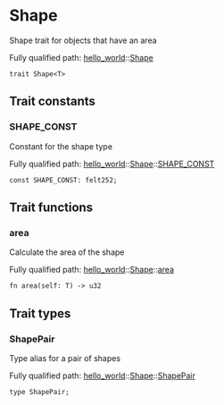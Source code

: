 # Shape

Shape trait for objects that have an area

Fully qualified path: [hello_world](./hello_world.md)::[Shape](./hello_world-Shape.md)

<pre><code class="language-cairo">trait Shape&lt;T&gt;</code></pre>

## Trait constants

### SHAPE_CONST

Constant for the shape type

Fully qualified path: [hello_world](./hello_world.md)::[Shape](./hello_world-Shape.md)::[SHAPE_CONST](./hello_world-Shape.md#shape_const)

<pre><code class="language-cairo">const SHAPE_CONST: felt252;</code></pre>


## Trait functions

### area

Calculate the area of the shape

Fully qualified path: [hello_world](./hello_world.md)::[Shape](./hello_world-Shape.md)::[area](./hello_world-Shape.md#area)

<pre><code class="language-cairo">fn area(self: T) -&gt; u32</code></pre>


## Trait types

### ShapePair

Type alias for a pair of shapes

Fully qualified path: [hello_world](./hello_world.md)::[Shape](./hello_world-Shape.md)::[ShapePair](./hello_world-Shape.md#shapepair)

<pre><code class="language-cairo">type ShapePair;</code></pre>


